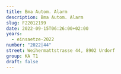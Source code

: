 ```yaml
---
title: Bma Autom. Alarm
description: Bma Autom. Alarm
slug: F22012199
date: 2022-09-15T06:26:00+02:00
years:
  - einsaetze-2022
number: "2022|44"
street: Weihermattstrasse 44, 8902 Urdorf
group: KA T1
draft: false
---
```

